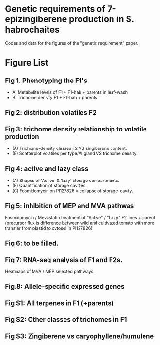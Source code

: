 # Genetic requirements of 7-epizingiberene production in S. habrochaites

Codes and data for the figures of the "genetic requirement" paper.

# Figure List 

## Fig 1. Phenotyping the F1's  
* A) Metabolite levels of F1 + F1-hab + parents in leaf-wash
* B) Trichome density  F1 + F1-hab + parents

## Fig 2: distribution volatiles F2  

## Fig 3: trichome density relationship to volatile production     
* (A) Trichome-density classes F2 VS zingiberene content.   
* (B) Scatterplot volatiles per type/VI gland VS trichome density.

## Fig 4: active and lazy class  
* (A) Shapes of 'Active' & 'lazy' storage compartments.  
* (B) Quantification of storage cavities.   
* (C) Fosmidomycin on PI127826 = collapse of storage-cavity.     

## Fig 5: inhibition of MEP and MVA pathwas 
Fosmidomycin / Mevastatin treatment of "Active" / "Lazy" F2 lines + parent (precursor flux is difference between wild and cultivated tomato with more transfer from plastid to cytosol in PI127826)  

## Fig 6: to be filled.

## Fig 7: RNA-seq analysis of F1 and F2s. 
Heatmaps of MVA / MEP selected pathways.  

## Fig.8: Allele-specific expressed genes  

## Fig S1: All terpenes in F1 (+parents)  

## Fig S2: Other classes of trichomes in F1  

## Fig S3: Zingiberene vs caryophyllene/humulene  

